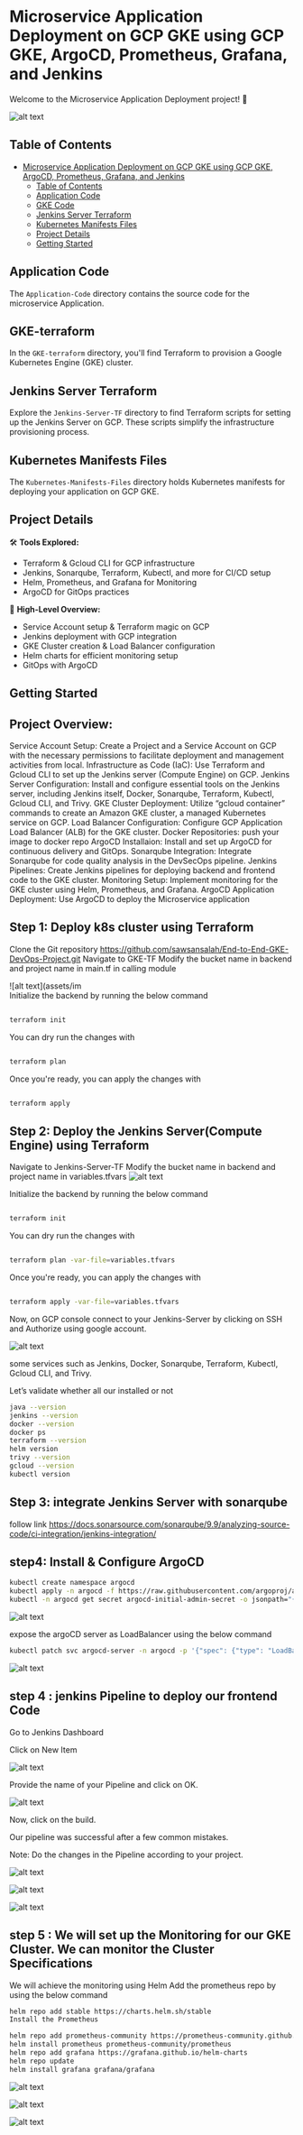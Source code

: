 #  Microservice Application Deployment on GCP GKE using GCP GKE, ArgoCD, Prometheus, Grafana, and Jenkins


Welcome to the Microservice Application Deployment project! 🚀

![alt text](assets/projecr.png)

## Table of Contents
- [Microservice Application Deployment on GCP GKE using GCP GKE, ArgoCD, Prometheus, Grafana, and Jenkins](#Microservice-application-deployment-on-gcp-gke-using-gcp-gke-argocd-prometheus-grafana-andjenkins)
  - [Table of Contents](#table-of-contents)
  - [Application Code](#application-code)
  - [GKE Code](#GKE-terraform)
  - [Jenkins Server Terraform](#jenkins-server-terraform)
  - [Kubernetes Manifests Files](#kubernetes-manifests-files)
  - [Project Details](#project-details)
  - [Getting Started](#getting-started)


## Application Code
The `Application-Code` directory contains the source code for the microservice Application. 

## GKE-terraform
In the `GKE-terraform` directory, you'll find Terraform to provision a Google Kubernetes Engine (GKE) cluster.

## Jenkins Server Terraform
Explore the `Jenkins-Server-TF` directory to find Terraform scripts for setting up the Jenkins Server on GCP. These scripts simplify the infrastructure provisioning process.

## Kubernetes Manifests Files
The `Kubernetes-Manifests-Files` directory holds Kubernetes manifests for deploying your application on GCP GKE.
## Project Details
🛠️ **Tools Explored:**
- Terraform & Gcloud CLI for GCP infrastructure
- Jenkins, Sonarqube, Terraform, Kubectl, and more for CI/CD setup
- Helm, Prometheus, and Grafana for Monitoring
- ArgoCD for GitOps practices

🚢 **High-Level Overview:**
- Service Account setup & Terraform magic on GCP
- Jenkins deployment with GCP integration
- GKE Cluster creation & Load Balancer configuration
- Helm charts for efficient monitoring setup
- GitOps with ArgoCD 


## Getting Started

## Project Overview:

 Service Account Setup: Create a Project and a Service Account on GCP with the necessary permissions to facilitate deployment and management activities from local.
Infrastructure as Code (IaC): Use Terraform and Gcloud CLI to set up the Jenkins server (Compute Engine) on GCP.
Jenkins Server Configuration: Install and configure essential tools on the Jenkins server, including Jenkins itself, Docker, Sonarqube, Terraform, Kubectl, Gcloud CLI, and Trivy.
GKE Cluster Deployment: Utilize “gcloud container” commands to create an Amazon GKE cluster, a managed Kubernetes service on GCP.
Load Balancer Configuration: Configure GCP Application Load Balancer (ALB) for the GKE cluster.
Docker  Repositories: push your image to docker repo
ArgoCD Installaion: Install and set up ArgoCD for continuous delivery and GitOps.
Sonarqube Integration: Integrate Sonarqube for code quality analysis in the DevSecOps pipeline.
Jenkins Pipelines: Create Jenkins pipelines for deploying backend and frontend code to the GKE cluster.
Monitoring Setup: Implement monitoring for the GKE cluster using Helm, Prometheus, and Grafana.
ArgoCD Application Deployment: Use ArgoCD to deploy the Microservice application
## Step 1: Deploy k8s cluster using Terraform
Clone the Git repository https://github.com/sawsansalah/End-to-End-GKE-DevOps-Project.git
Navigate to GKE-TF
Modify the bucket name in backend and project name in main.tf in calling module

![alt text](assets/im       
Initialize the backend by running the below command
```sh

terraform init

```
You can dry run the changes with

```sh

terraform plan

```
Once you're ready, you can apply the changes with

```sh

terraform apply

```
## Step 2: Deploy the Jenkins Server(Compute Engine) using Terraform
Navigate to Jenkins-Server-TF
Modify the bucket name in backend and project name in variables.tfvars
![alt text](image.png)  

Initialize the backend by running the below command
```sh

terraform init

```
You can dry run the changes with

```sh

terraform plan -var-file=variables.tfvars


```
Once you're ready, you can apply the changes with

```sh

terraform apply -var-file=variables.tfvars

```
Now, on GCP console connect to your Jenkins-Server by clicking on SSH and Authorize using google account.

![alt text](assets/image-1.png)

some services such as Jenkins, Docker, Sonarqube, Terraform, Kubectl, Gcloud CLI, and Trivy.

Let’s validate whether all our installed or not
```sh
java --version
jenkins --version
docker --version
docker ps
terraform --version
helm version
trivy --version
gcloud --version
kubectl version


```
## Step 3: integrate Jenkins Server with sonarqube 

follow link https://docs.sonarsource.com/sonarqube/9.9/analyzing-source-code/ci-integration/jenkins-integration/

## step4:  Install & Configure ArgoCD

```sh
kubectl create namespace argocd
kubectl apply -n argocd -f https://raw.githubusercontent.com/argoproj/argo-cd/v2.4.7/manifests/install.yaml
kubectl -n argocd get secret argocd-initial-admin-secret -o jsonpath="{.data.password}" | base64 -d

```

![alt text](assets/image.png)


 expose the argoCD server as LoadBalancer using the below command
```sh
kubectl patch svc argocd-server -n argocd -p '{"spec": {"type": "LoadBalancer"}}'           
```
![alt text](assets/image-1.png)

## step 4 : jenkins Pipeline to deploy our frontend Code
Go to Jenkins Dashboard

Click on New Item

![alt text](assets/image-2.png)

Provide the name of your Pipeline and click on OK.

![alt text](assets/image-3.png)
 

Now, click on the build.

Our pipeline was successful after a few common mistakes.

Note: Do the changes in the Pipeline according to your project.

![alt text](assets/image-4.png)

![alt text](assets/image-5.png)

![alt text](assets/image-6.png)

## step 5 : We will set up the Monitoring for our GKE Cluster. We can monitor the Cluster Specifications 

We will achieve the monitoring using Helm
Add the prometheus repo by using the below command

```sh
helm repo add stable https://charts.helm.sh/stable
Install the Prometheus

helm repo add prometheus-community https://prometheus-community.github.io/helm-charts
helm install prometheus prometheus-community/prometheus
helm repo add grafana https://grafana.github.io/helm-charts
helm repo update
helm install grafana grafana/grafana
```

![alt text](assets/image-7.png)

![alt text](assets/image-8.png)

![alt text](assets/image-9.png)
